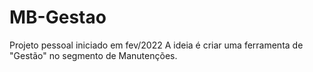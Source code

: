# MB-Gestao
Projeto pessoal iniciado em fev/2022
A ideia é criar uma ferramenta de "Gestão" no segmento de Manutenções.
